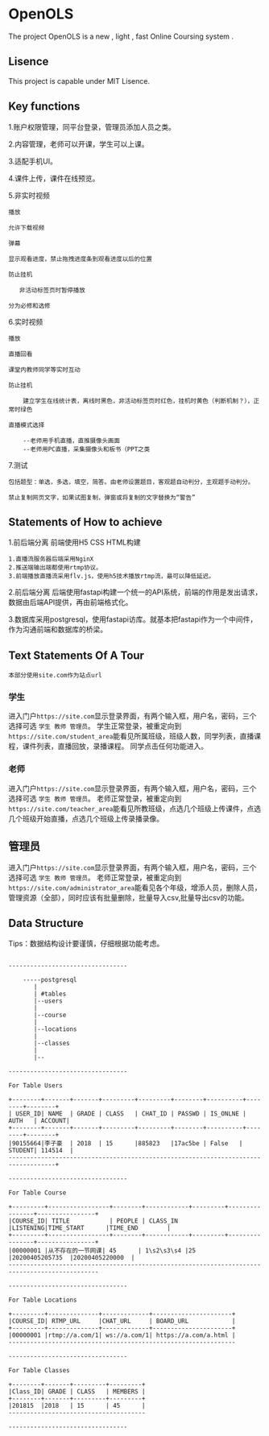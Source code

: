# OpenOLS

The project OpenOLS is a new , light , fast Online Coursing system .

## Lisence 

This project is capable under MIT Lisence.

## Key functions

1.账户权限管理，同平台登录，管理员添加人员之类。

2.内容管理，老师可以开课，学生可以上课。

3.适配手机UI。

4.课件上传，课件在线预览。

5.非实时视频

    播放

    允许下载视频

    弹幕

    显示观看进度，禁止拖拽进度条到观看进度以后的位置

    防止挂机
       
       非活动标签页时暂停播放
       
    分为必修和选修

6.实时视频

    播放

    直播回看  

    课堂内教师同学等实时互动
    
    防止挂机
    
        建立学生在线统计表，离线时黑色，非活动标签页时红色，挂机时黄色（判断机制？），正常时绿色

    直播模式选择

        --老师用手机直播，直推摄像头画面
        --老师用PC直播，采集摄像头和板书（PPT之类
        
7.测试

    包括题型：单选，多选，填空，简答。由老师设置题目，客观题自动判分，主观题手动判分。

    禁止复制网页文字，如果试图复制，弹窗或将复制的文字替换为“警告”

## Statements of How to achieve

1.前后端分离 前端使用H5 CSS HTML构建

    1.直播流服务器后端采用NginX
    2.推送端输出端都使用rtmp协议。
    3.前端播放直播流采用flv.js，使用h5技术播放rtmp流，最可以降低延迟。

2.前后端分离 后端使用fastapi构建一个统一的API系统，前端的作用是发出请求，数据由后端API提供，再由前端格式化。

3.数据库采用postgresql，使用fastapi访库。就基本把fastapi作为一个中间件，作为沟通前端和数据库的桥梁。

## Text Statements Of A Tour 

`本部分使用site.com作为站点url`

### 学生

进入门户`https://site.com`显示登录界面，有两个输入框，用户名，密码，三个选择可选 `学生 教师 管理员`。
学生正常登录，被重定向到`https://site.com/student_area`能看见所属班级，班级人数，同学列表，直播课程，课件列表，直播回放，录播课程。
同学点击任何功能进入。

### 老师

进入门户`https://site.com`显示登录界面，有两个输入框，用户名，密码，三个选择可选 `学生 教师 管理员`。
老师正常登录，被重定向到`https://site.com/teacher_area`能看见所教班级，点选几个班级上传课件，点选几个班级开始直播，点选几个班级上传录播录像。

## 管理员

进入门户`https://site.com`显示登录界面，有两个输入框，用户名，密码，三个选择可选 `学生 教师 管理员`。
老师正常登录，被重定向到`https://site.com/administrator_area`能看见各个年级，增添人员，删除人员，管理资源（全部），同时应该有批量删除，批量导入csv,批量导出csv的功能。


## Data Structure

Tips：数据结构设计要谨慎，仔细根据功能考虑。

```

---------------------------------

    -----postgresql
       | 
       | #tables
       |--users
       |
       |--course
       |
       |--locations
       |
       |--classes
       |
       |--

---------------------------------

For Table Users

+--------+-------+-------+---------+---------+--------+----------+--------+--------+
| USER_ID| NAME  | GRADE | CLASS   | CHAT_ID | PASSWD | IS_ONLNE | AUTH   | ACCOUNT|
+--------+-------+-------+---------+---------+--------+----------+--------+--------+
|90155664|李子豪  | 2018  | 15      |885823   |17ac5be | False   | STUDENT| 114514  |
-----------------------------------------------------------------------------------+

---------------------------------

For Table Course

+---------+-----------------+--------+------------+---------+----------------+----------------+
|COURSE_ID| TITLE           | PEOPLE | CLASS_IN   |LISTENING|TIME_START      |TIME_END        |
+---------+-----------------+--------+------------+---------+----------------+----------------+
|00000001 |从不存在的一节网课| 45      | 1\s2\s3\s4 |25      |20200405205735  |20200405220000  |
-----------------------------------------------------------------------------------------------

---------------------------------

For Table Locations

+---------+--------------+-------------+----------------------+
|COURSE_ID| RTMP_URL     |CHAT_URL     | BOARD_URL            | 
+---------+--------------+-------------+----------------------+
|00000001 |rtmp://a.com/1| ws://a.com/1| https://a.com/a.html |
---------------------------------------------------------------

---------------------------------

For Table Classes

+--------+-------+---------+---------+
|Class_ID| GRADE | CLASS   | MEMBERS |
+--------+-------+---------+---------+
|201815  |2018   | 15      | 45      |
--------------------------------------

---------------------------------

```
